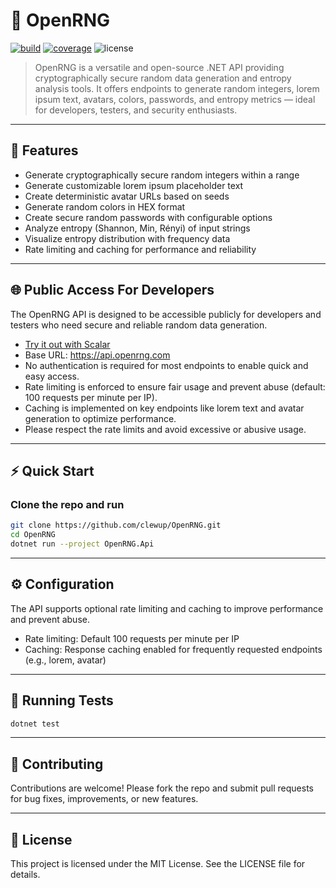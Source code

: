 # 🎲 OpenRNG

[![build](https://img.shields.io/github/actions/workflow/status/clewup/OpenRNG/main_openrngapi.yml?branch=main)](https://github.com/clewup/OpenRNG/actions)
[![coverage](https://coveralls.io/repos/github/clewup/OpenRNG/badge.svg?branch=main)](https://coveralls.io/github/clewup/OpenRNG?branch=main)
![license](https://img.shields.io/badge/license-MIT-green)

> OpenRNG is a versatile and open-source .NET API providing cryptographically secure random data generation and entropy analysis tools. It offers endpoints to generate random integers, lorem ipsum text, avatars, colors, passwords, and entropy metrics — ideal for developers, testers, and security enthusiasts.

---

## 🚀 Features

- Generate cryptographically secure random integers within a range  
- Generate customizable lorem ipsum placeholder text  
- Create deterministic avatar URLs based on seeds  
- Generate random colors in HEX format  
- Create secure random passwords with configurable options  
- Analyze entropy (Shannon, Min, Rényi) of input strings  
- Visualize entropy distribution with frequency data  
- Rate limiting and caching for performance and reliability  

---

## 🌐 Public Access For Developers

The OpenRNG API is designed to be accessible publicly for developers and testers who need secure and reliable random data generation.

- [Try it out with Scalar](https://clewup.github.io/OpenRNG/)
- Base URL: https://api.openrng.com
- No authentication is required for most endpoints to enable quick and easy access.
- Rate limiting is enforced to ensure fair usage and prevent abuse (default: 100 requests per minute per IP).
- Caching is implemented on key endpoints like lorem text and avatar generation to optimize performance.
- Please respect the rate limits and avoid excessive or abusive usage.

---

## ⚡ Quick Start

### Clone the repo and run

```bash
git clone https://github.com/clewup/OpenRNG.git
cd OpenRNG
dotnet run --project OpenRNG.Api
```

---

## ⚙️ Configuration

The API supports optional rate limiting and caching to improve performance and prevent abuse.

- Rate limiting: Default 100 requests per minute per IP
- Caching: Response caching enabled for frequently requested endpoints (e.g., lorem, avatar)

---

## 🧪 Running Tests

```bash
dotnet test
```

---

## 🤝 Contributing

Contributions are welcome! Please fork the repo and submit pull requests for bug fixes, improvements, or new features.

---

## 📄 License

This project is licensed under the MIT License. See the LICENSE file for details.
